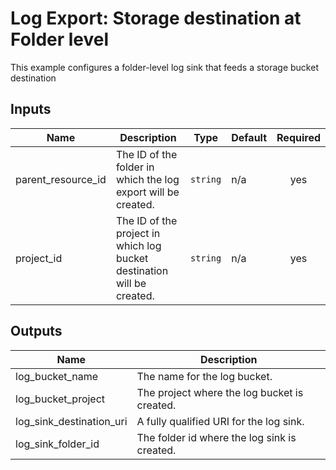 # Log Export: Storage destination at Folder level

This example configures a folder-level log sink that feeds a storage bucket destination

<!-- BEGINNING OF PRE-COMMIT-TERRAFORM DOCS HOOK -->
## Inputs

| Name | Description | Type | Default | Required |
|------|-------------|------|---------|:--------:|
| parent\_resource\_id | The ID of the folder in which the log export will be created. | `string` | n/a | yes |
| project\_id | The ID of the project in which log bucket destination will be created. | `string` | n/a | yes |

## Outputs

| Name | Description |
|------|-------------|
| log\_bucket\_name | The name for the log bucket. |
| log\_bucket\_project | The project where the log bucket is created. |
| log\_sink\_destination\_uri | A fully qualified URI for the log sink. |
| log\_sink\_folder\_id | The folder id where the log sink is created. |

<!-- END OF PRE-COMMIT-TERRAFORM DOCS HOOK -->
